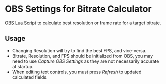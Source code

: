 # OBS Settings for Bitrate Calculator

[OBS Lua Script](https://obsproject.com/docs/scripting.html) to calculate best resolution or frame rate for a target bitrate.

## Usage

- Changing Resolution will try to find the best FPS, and vice-versa.
- Bitrate, Resolution, and FPS should be initialized from OBS, you may need to use *Capture OBS Settings* as they are not necessarily accurate at startup.
- When editing text controls, you must press *Refresh* to updated calculated fields.
